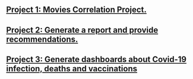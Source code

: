 ## [Project 1: Movies Correlation Project.](https://github.com/checkming00/Portfolio/blob/main/Correlation/Movies%20Correlation%20Project.ipynb)

## [Project 2: Generate a report and provide recommendations.](https://github.com/checkming00/Portfolio/tree/main/Utilization_rate)

## [Project 3: Generate dashboards about Covid-19 infection, deaths and vaccinations](https://github.com/checkming00/Portfolio/tree/main/Covid)


